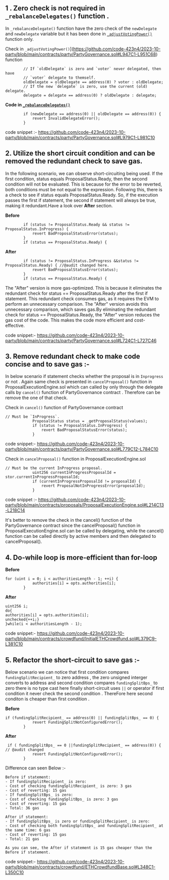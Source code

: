 ## 1 . Zero check is not required in `_rebalanceDelegates()` function .
In `_rebalanceDelegate()` function have the zero check of the `newDelegate` and `newDelegate` variable but it has been done in [`_adjustVotingPower()`](https://github.com/code-423n4/2023-10-party/blob/main/contracts/party/PartyGovernance.sol#L944 ) function only.

Check in `_adjustVotingPower()`](https://github.com/code-423n4/2023-10-party/blob/main/contracts/party/PartyGovernance.sol#L947C1-L951C68) function 
```solidity
        // If `oldDelegate` is zero and `voter` never delegated, then have
        // `voter` delegate to themself.
        oldDelegate = oldDelegate == address(0) ? voter : oldDelegate;
        // If the new `delegate` is zero, use the current (old) delegate.
        delegate = delegate == address(0) ? oldDelegate : delegate;
```

**Code in [`_rebalanceDelegates()`](https://github.com/code-423n4/2023-10-party/blob/main/contracts/party/PartyGovernance.sol#L979C8-L981C10)**
```solidity
        if (newDelegate == address(0) || oldDelegate == address(0)) {
            revert InvalidDelegateError();
        }
```

code snippet :-
https://github.com/code-423n4/2023-10-party/blob/main/contracts/party/PartyGovernance.sol#L979C1-L981C10


## 2. Utilize the short circuit condition and can be removed the redundant check to save gas.

In the following scenario, we can observe short-circuiting being used. If the first condition, status equals ProposalStatus.Ready, then the second condition will not be evaluated. This is because for the error to be reverted, both conditions must be not equal to the expression. Following this, there is a check to see if status equals ProposalStatus.Ready. So, if the execution passes the first if statement, the second if statement will always be true, making it redundant.Have a look over **After** section.

**Before**
```solidity
        if (status != ProposalStatus.Ready && status != ProposalStatus.InProgress) {
            revert BadProposalStatusError(status);
        }
        if (status == ProposalStatus.Ready) {
```

**After**
```solidity
        if (status != ProposalStatus.InProgress &&status != ProposalStatus.Ready) { //@audit changed here.
            revert BadProposalStatusError(status);
        }
        if (status == ProposalStatus.Ready) {
```

The "After" version is more gas-optimized. This is because it eliminates the redundant check for status == ProposalStatus.Ready after the first if statement. This redundant check consumes gas, as it requires the EVM to perform an unnecessary comparison. The "After" version avoids this unnecessary comparison, which saves gas.By eliminating the redundant check for status == ProposalStatus.Ready, the "After" version reduces the gas cost of the code. This makes the code more efficient and cost-effective.

code snippet:-
https://github.com/code-423n4/2023-10-party/blob/main/contracts/party/PartyGovernance.sol#L724C1-L727C46

## 3. Remove redundant check to make code concise and to save gas :-

In below scenario if statement checks whether the proposal is in `Inprogress` or not . Again same check is presented in `cancelProposal()` function in ProposalExecutionEngine.sol which can called by only through the delegate calls by `cancel()` function of PartyGovernance contract . Therefore can be remove the one of that check.

Check in `cancel()` function of PartyGovernance contract

```solidity
// Must be `InProgress`.
            ProposalStatus status = _getProposalStatus(values);
            if (status != ProposalStatus.InProgress) {
                revert BadProposalStatusError(status);
            }
```

code snippet:-
https://github.com/code-423n4/2023-10-party/blob/main/contracts/party/PartyGovernance.sol#L779C12-L784C10


Check in `cancelProposal()` function in ProposalExecutionEngine.sol 

```solidity
// Must be the current InProgress proposal.
            uint256 currentInProgressProposalId = stor.currentInProgressProposalId;
            if (currentInProgressProposalId != proposalId) {
                revert ProposalNotInProgressError(proposalId);
            }

```
code snippet :-
https://github.com/code-423n4/2023-10-party/blob/main/contracts/proposals/ProposalExecutionEngine.sol#L214C13-L218C14

It's better to remove the check in the cancel() function of the PartyGovernance contract since the cancelProposal() function in ProposalExecutionEngine.sol can be called by delegating, while the cancel() function can be called directly by active members and then delegated to cancelProposal().

## 4. Do-while loop is more-efficient than for-loop

**Before**
```solidity
for (uint i = 0; i < authoritiesLength - 1; ++i) {
            authorities[i] = opts.authorities[i];
        }
```

**After**
```solidity
uint256 i;
do{
authorities[i] = opts.authorities[i];
unchecked{++i;}
}while(i < authoritiesLength - 1);
```

code snippet:-
https://github.com/code-423n4/2023-10-party/blob/main/contracts/crowdfund/InitialETHCrowdfund.sol#L379C9-L381C10

## 5. Refactor the short-circuit to save gas :-
Below scenario we can notice that first condition compares `fundingSplitRecipient_` to zero address , the zero unsigned interger converts to address and second condition compares `fundingSplitBps_` to zero there is no type cast here finally short-circuit uses `||` or operator if first condition it never check the second condition . ThereFore here second conditon is cheaper than first condition .

**Before**
```solidity
if (fundingSplitRecipient_ == address(0) || fundingSplitBps_ == 0) {
            revert FundingSplitNotConfiguredError();
        }
```

**After**
```solidity
 if ( fundingSplitBps_ == 0 ||fundingSplitRecipient_ == address(0)) { // @audit changed
            revert FundingSplitNotConfiguredError();
        } 
```

Difference can seen Below :-

```
Before if statement:
- If fundingSplitRecipient_ is zero:
- Cost of checking fundingSplitRecipient_ is zero: 3 gas
- Cost of reverting: 15 gas
- If fundingSplitBps_ is zero:
- Cost of checking fundingSplitBps_ is zero: 3 gas
- Cost of reverting: 15 gas
- Total: 36 gas

After if statement:
- If fundingSplitBps_ is zero or fundingSplitRecipient_ is zero:
- Cost of checking both fundingSplitBps_ and fundingSplitRecipient_ at the same time: 6 gas
- Cost of reverting: 15 gas
- Total: 21 gas

As you can see, the After if statement is 15 gas cheaper than the Before if statement.
```

code snippet:-
https://github.com/code-423n4/2023-10-party/blob/main/contracts/crowdfund/ETHCrowdfundBase.sol#L348C1-L350C10